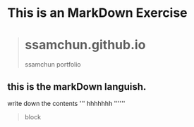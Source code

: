 This is an MarkDown Exercise
============================


># ssamchun.github.io
>ssamchun portfolio
## this is the markDown languish. 
write down the contents
'''
hhhhhhh
''''''
> block
